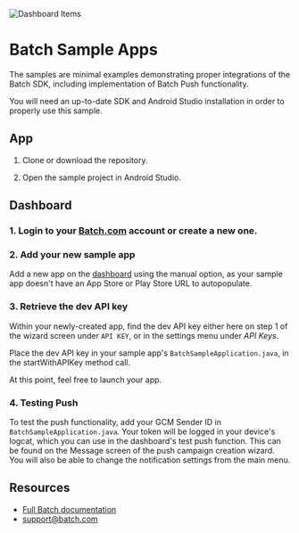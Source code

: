 ![Dashboard Items](https://raw.github.com/BatchLabs/android-sdk/master/readme_logo.png)

# Batch Sample Apps
The samples are minimal examples demonstrating proper integrations of the Batch SDK, including implementation of Batch Push functionality.

You will need an up-to-date SDK and Android Studio installation in order to properly use this sample.

## App

1. Clone or download the repository.

2. Open the sample project in Android Studio.

## Dashboard

### 1. Login to your [Batch.com](https://batch.com/) account or create a new one.

### 2. Add your new sample app
Add a new app on the [dashboard](https://dashboard.batch.com/app/new) using the manual option, as your sample app doesn't have an App Store or Play Store URL to autopopulate.

### 3. Retrieve the dev API key
Within your newly-created app, find the dev API key either here on step 1 of the wizard screen under `API KEY`, or in the settings menu under *API Keys*. 

Place the dev API key in your sample app's `BatchSampleApplication.java`, in the startWithAPIKey method call.

At this point, feel free to launch your app. 

### 4. Testing Push

To test the push functionality, add your GCM Sender ID in `BatchSampleApplication.java`. Your token will be logged in your device's logcat, which you can use in the dashboard's test push function. This can be found on the Message screen of the push campaign creation wizard.
You will also be able to change the notification settings from the main menu.

## Resources
* [Full Batch documentation](https://dashboard.batch.com/doc)
* [support@batch.com](support@batch.com)